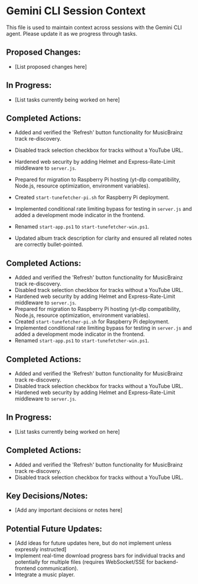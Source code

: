 # Gemini CLI Session Context

This file is used to maintain context across sessions with the Gemini CLI agent. Please update it as we progress through tasks.

## Proposed Changes:

*   [List proposed changes here]

## In Progress:

*   [List tasks currently being worked on here]

## Completed Actions:

*   Added and verified the 'Refresh' button functionality for MusicBrainz track re-discovery.
*   Disabled track selection checkbox for tracks without a YouTube URL.
*   Hardened web security by adding Helmet and Express-Rate-Limit middleware to `server.js`.
*   Prepared for migration to Raspberry Pi hosting (yt-dlp compatibility, Node.js, resource optimization, environment variables).
*   Created `start-tunefetcher-pi.sh` for Raspberry Pi deployment.
*   Implemented conditional rate limiting bypass for testing in `server.js` and added a development mode indicator in the frontend.
*   Renamed `start-app.ps1` to `start-tunefetcher-win.ps1`.

*   Updated album track description for clarity and ensured all related notes are correctly bullet-pointed.

## Completed Actions:

*   Added and verified the 'Refresh' button functionality for MusicBrainz track re-discovery.
*   Disabled track selection checkbox for tracks without a YouTube URL.
*   Hardened web security by adding Helmet and Express-Rate-Limit middleware to `server.js`.
*   Prepared for migration to Raspberry Pi hosting (yt-dlp compatibility, Node.js, resource optimization, environment variables).
*   Created `start-tunefetcher-pi.sh` for Raspberry Pi deployment.
*   Implemented conditional rate limiting bypass for testing in `server.js` and added a development mode indicator in the frontend.
*   Renamed `start-app.ps1` to `start-tunefetcher-win.ps1`.

## Completed Actions:

*   Added and verified the 'Refresh' button functionality for MusicBrainz track re-discovery.
*   Disabled track selection checkbox for tracks without a YouTube URL.
*   Hardened web security by adding Helmet and Express-Rate-Limit middleware to `server.js`.

## In Progress:

*   [List tasks currently being worked on here]

## Completed Actions:

*   Added and verified the 'Refresh' button functionality for MusicBrainz track re-discovery.
*   Disabled track selection checkbox for tracks without a YouTube URL.

## Key Decisions/Notes:

*   [Add any important decisions or notes here]

## Potential Future Updates:

*   [Add ideas for future updates here, but do not implement unless expressly instructed]
*   Implement real-time download progress bars for individual tracks and potentially for multiple files (requires WebSocket/SSE for backend-frontend communication).
*   Integrate a music player.
